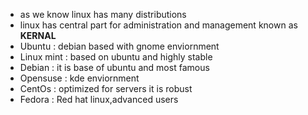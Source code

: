 - as we know linux has many distributions
- linux has central part for administration and management known as **KERNAL**
- Ubuntu : debian based with gnome enviornment  
- Linux mint : based on ubuntu and highly stable
- Debian : it is base of ubuntu and most famous
- Opensuse : kde enviornment
- CentOs : optimized for servers it is robust 
- Fedora : Red hat linux,advanced users 